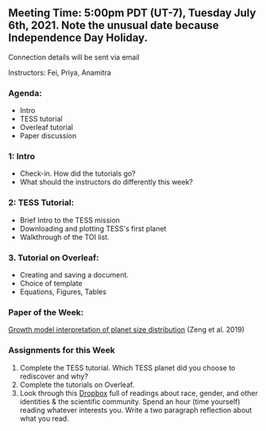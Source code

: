 ## Meeting Time: 5:00pm PDT (UT-7), Tuesday July 6th, 2021. Note the unusual date because Independence Day Holiday.
Connection details will be sent via email

Instructors: Fei, Priya, Anamitra

### Agenda:
* Intro
* TESS tutorial
* Overleaf tutorial
* Paper discussion

### 1: Intro
* Check-in. How did the tutorials go?
* What should the instructors do differently this week?

### 2: TESS Tutorial:
* Brief Intro to the TESS mission
* Downloading and plotting TESS's first planet
* Walkthrough of the TOI list.

### 3. Tutorial on Overleaf:
* Creating and saving a document.
* Choice of template
* Equations, Figures, Tables


### Paper of the Week:
[Growth model interpretation of planet size distribution](https://drive.google.com/file/d/1dSFWhcip5TK61KJ6jm-whv3R7cEWgP57/view?usp=sharing) (Zeng et al. 2019)

### Assignments for this Week

1. Complete the TESS tutorial. Which TESS planet did you choose to rediscover and why?
2. Complete the tutorials on Overleaf.
3. Look through this [Dropbox](https://www.dropbox.com/sh/jkslarj06iuvq2e/AAB5PENEy83B5rHihd2x9nEQa?dl=0) full of readings about race, gender, and other identities & the scientific community. Spend an hour (time yourself) reading whatever interests you. Write a two paragraph reflection about what you read.
